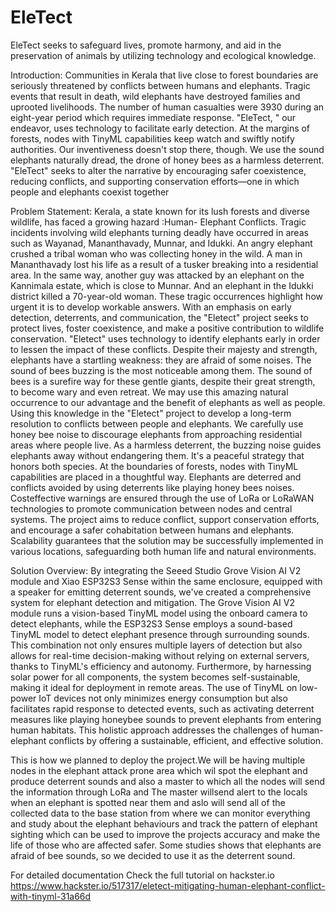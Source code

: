 # EleTect
EleTect seeks to safeguard lives, promote harmony, and aid in the preservation of animals by utilizing technology and ecological knowledge.

Introduction:
Communities in Kerala that live close to forest boundaries are seriously threatened by conflicts between humans and elephants. Tragic events that result in death, wild elephants have destroyed families and uprooted livelihoods. The number of human casualties were 3930 during an eight-year period which requires immediate response. "EleTect, " our endeavor, uses technology to facilitate early detection. At the margins of forests, nodes with TinyML capabilities keep watch and swiftly notify authorities. Our inventiveness doesn't stop there, though. We use the sound elephants naturally dread, the drone of honey bees as a harmless deterrent. "EleTect" seeks to alter the narrative by encouraging safer coexistence, reducing conflicts, and supporting conservation efforts—one in which people and elephants coexist together

Problem Statement:
Kerala, a state known for its lush forests and diverse wildlife, has faced a growing hazard :Human- Elephant Conflicts. Tragic incidents involving wild elephants turning deadly have occurred in areas such as Wayanad, Mananthavady, Munnar, and Idukki. An angry elephant crushed a tribal woman who was collecting honey in the wild. A man in Mananthavady lost his life as a result of a tusker breaking into a residential area. In the same way, another guy was attacked by an elephant on the Kannimala estate, which is close to Munnar. And an elephant in the Idukki district killed a 70-year-old woman. These tragic occurrences highlight how urgent it is to develop workable answers. With an emphasis on early detection, deterrents, and communication, the "Eletect" project seeks to protect lives, foster coexistence, and make a positive contribution to wildlife conservation. "Eletect" uses technology to identify elephants early in order to lessen the impact of these conflicts. Despite their majesty and strength, elephants have a startling weakness: they are afraid of some noises. The sound of bees buzzing is the most noticeable among them. The sound of bees is a surefire way for these gentle giants, despite their great strength, to become wary and even retreat. We may use this amazing natural occurrence to our advantage and the benefit of elephants as well as people. Using this knowledge in the "Eletect" project to develop a long-term resolution to conflicts between people and elephants. We carefully use honey bee noise to discourage elephants from approaching residential areas where people live. As a harmless deterrent, the buzzing noise guides elephants away without endangering them. It's a peaceful strategy that honors both species. At the boundaries of forests, nodes with TinyML capabilities are placed in a thoughtful way. Elephants are deterred and conflicts avoided by using deterrents like playing honey bees noises. Costeffective warnings are ensured through the use of LoRa or LoRaWAN technologies to promote communication between nodes and central systems. The project aims to reduce conflict, support conservation efforts, and encourage a safer cohabitation between humans and elephants. Scalability guarantees that the solution may be successfully implemented in various locations, safeguarding both human life and natural environments.

Solution Overview:
By integrating the Seeed Studio Grove Vision AI V2 module and Xiao ESP32S3 Sense within the same enclosure, equipped with a speaker for emitting deterrent sounds, we've created a comprehensive system for elephant detection and mitigation. The Grove Vision AI V2 module runs a vision-based TinyML model using the onboard camera to detect elephants, while the ESP32S3 Sense employs a sound-based TinyML model to detect elephant presence through surrounding sounds. This combination not only ensures multiple layers of detection but also allows for real-time decision-making without relying on external servers, thanks to TinyML's efficiency and autonomy. Furthermore, by harnessing solar power for all components, the system becomes self-sustainable, making it ideal for deployment in remote areas. The use of TinyML on low-power IoT devices not only minimizes energy consumption but also facilitates rapid response to detected events, such as activating deterrent measures like playing honeybee sounds to prevent elephants from entering human habitats. This holistic approach addresses the challenges of human-elephant conflicts by offering a sustainable, efficient, and effective solution.

This is how we planned to deploy the project.We will be having multiple nodes in the elephant attack prone area which wil spot the elephant and produce deterrent sounds and also a master to which all the nodes will send the information through LoRa and The master willsend alert to the locals when an elephant is spotted near them and aslo will send all of the collected data to the base station from where we can monitor everything and study about the elephant behaviours and track the pattern of elephant sighting which can be used to improve the projects accuracy and make the life of those who are affected safer.
Some studies shows that elephants are afraid of bee sounds, so we decided to use it as the deterrent sound.

For detailed documentation Check the full tutorial on hackster.io
https://www.hackster.io/517317/eletect-mitigating-human-elephant-conflict-with-tinyml-31a66d
